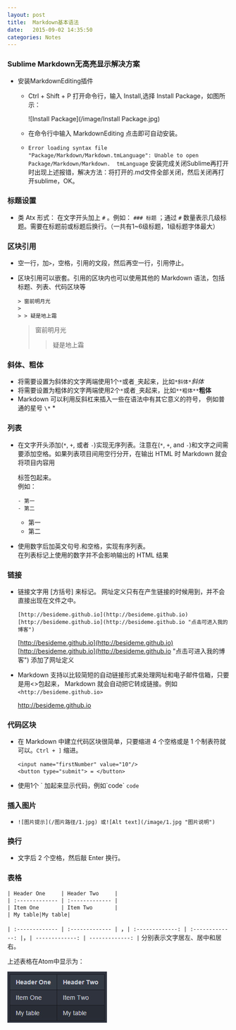 ```yaml
---
layout: post
title:  Markdown基本语法
date:   2015-09-02 14:35:50
categories: Notes
---   
```


### Sublime Markdown无高亮显示解决方案
  
 
- 安装Markdown​Editing插件  

	* Ctrl + Shift + P 打开命令行，输入 Install,选择 Install Package，如图所示：
	  
	  ![Install Package](/image/Install Package.jpg)  

	* 在命令行中输入 Markdown​Editing 点击即可自动安装。  
	 
	* `Error loading syntax file
	  "Package/Markdown/Markdown.tmLanguage": Unable to open Package/Markdown/Markdown.  tmLanguage` 安装完成关闭Sublime再打开时出现上述报错，解决方法：将打开的.md文件全部关闭，然后关闭再打开sublime，OK。


### 标题设置
  

- 类 Atx 形式：
在文字开头加上 `#` 。例如： `### 标题` ；通过 `#` 数量表示几级标题。需要在标题前或标题后换行。（一共有1~6级标题，1级标题字体最大）


### 区块引用
  

- 空一行，加`>`，空格，引用的文段，然后再空一行，引用停止。
- 区块引用可以嵌套。引用的区块内也可以使用其他的 Markdown 语法，包括标题、列表、代码区块等

	  > 窗前明月光  
	  >       
	  > > 疑是地上霜  
   
	> 窗前明月光  
	>       
	> > 疑是地上霜  


### 斜体、粗体 


- 将需要设置为斜体的文字两端使用1个`*`或者`_`夹起来，比如`*斜体*`*斜体*     
- 将需要设置为粗体的文字两端使用2个`*`或者`_`夹起来，比如`**粗体**`**粗体**  
- Markdown 可以利用反斜杠来插入一些在语法中有其它意义的符号，
例如普通的星号 `\*`  \*  


### 列表 


- 在文字开头添加(`*`, `+`, 或者 `-`)实现无序列表。注意在(`*`, `+`, and `-`)和文字之间需要添加空格。如果列表项目间用空行分开，在输出 HTML 时 Markdown 就会将项目内容用 <p> 标签包起来。  
例如：

	  - 第一  
	  - 第二  
		
    * 第一  
    * 第二  
  

- 使用数字后加英文句号.和空格，实现有序列表。  
在列表标记上使用的数字并不会影响输出的 HTML 结果 

### 链接


- 链接文字用 [方括号] 来标记。 网址定义只有在产生链接的时候用到，并不会直接出现在文件之中。  

	  [http://besideme.github.io](http://besideme.github.io)
	  [http://besideme.github.io](http://besideme.github.io "点击可进入我的博客") 

	[http://besideme.github.io](http://besideme.github.io)  
	[http://besideme.github.io](http://besideme.github.io "点击可进入我的博客") 添加了网址定义

- Markdown 支持以比较简短的自动链接形式来处理网址和电子邮件信箱，只要是用<>包起来， Markdown 就会自动把它转成链接。例如 `<http://besideme.github.io>`     
	
	<http://besideme.github.io>   

### 代码区块


- 在 Markdown 中建立代码区块很简单，只要缩进 4 个空格或是 1 个制表符就可以。`Ctrl + ]` 缩进。    

	  <input name="firstNumber" value="10"/>
	  <button type="submit"> = </button>  

- 使用1个 \` 加起来显示代码，例如\`code\` `code`  


### 插入图片

               
- `![图片提示](/图片路径/1.jpg) 或![Alt text](/image/1.jpg "图片说明") `  


### 换行


- 文字后 2 个空格，然后敲 Enter 换行。


### 表格


	| Header One     | Header Two     |
	| :------------- | :------------- |
	| Item One       | Item Two       |
	| My table|My table|


`| :------------- | :------------- | `，`| :-------------: | :-------------: |`，`| -------------: | -------------: |` 分别表示文字居左、居中和居右。

上述表格在Atom中显示为：

  ![表格](/image/Tabletest.jpg "表格样式")


  


 


        